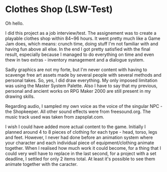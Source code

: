 # Clothes Shop (LSW-Test)
Oh hello.

I did this project as a job interview/test. The assignement was to create a playable clothes shop within 84~96 hours. It went pretty much like a Game Jam does, which means: crunch time, doing stuff I'm not familiar with and having fun above all else. In the end I got pretty satisfied with the final result, especially because I managed to do everything on time and even thew in two extras - inventory management and a dialogue system.

Sadly graphics are not my forte, but I'm never content with having to scavenge free art assets made by several people with several methods and personal takes. So, yes, I did draw everything. My only imposed limitation was using the Master System Palette.
Also I have to say that my previous, personal and ancient works on RPG Maker 2000 are still present in my drawing skills.

Regarding audio, I sampled my own voice as the voice of the singular NPC - the Shopkeeper. All other sound effects were from freesound.org. The music track used was taken from zapsplat.com.

I wish I could have added more actual content to the game. Initially I planned around 4 to 8 pieces of clothing for each type - head, torso, legs and feet. However, I never had done before an animation system where your character and each individual piece of equipment/clothing animate together.
When I realised how much work it could become, for a thing that I could very well have to replace in the last second, for a project with a set deadline, I settled for only 2 items total. At least it's possible to see them animate together with the caracter.

